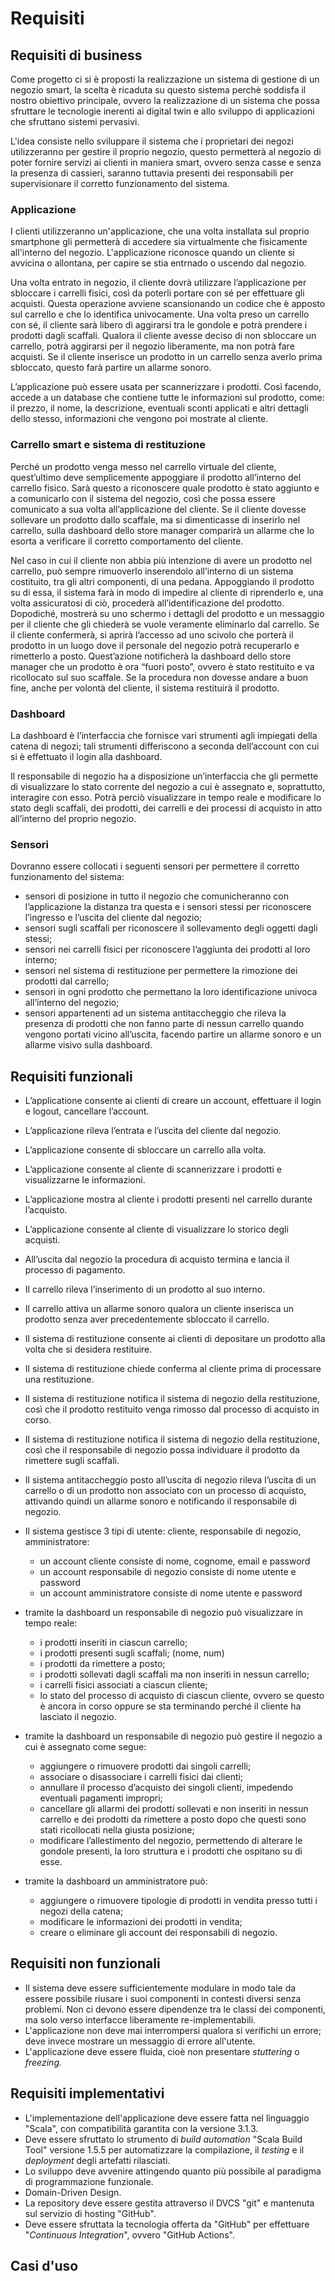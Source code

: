 # Requisiti

## Requisiti di business

Come progetto ci si è proposti la realizzazione un sistema di gestione di un negozio smart, la scelta è ricaduta su questo sistema perchè soddisfa il nostro obiettivo principale, ovvero la realizzazione di un sistema che possa sfruttare le tecnologie inerenti ai digital twin e allo sviluppo di applicazioni che sfruttano sistemi pervasivi.

L'idea consiste nello sviluppare il sistema che i proprietari dei negozi utilizzeranno per gestire il proprio negozio, questo permetterà al negozio di poter fornire servizi ai clienti in maniera smart, ovvero senza casse e senza la presenza di cassieri, saranno tuttavia presenti dei responsabili per supervisionare il corretto funzionamento del sistema.

### Applicazione

I clienti utilizzeranno un'applicazione, che una volta installata sul proprio smartphone gli permetterà di accedere sia virtualmente che fisicamente all'interno del negozio. L'applicazione riconosce quando un cliente si avvicina o allontana, per capire se stia entrnado o uscendo dal negozio.

Una volta entrato in negozio, il cliente dovrà utilizzare l’applicazione per sbloccare i carrelli fisici, così da poterli portare con sé per effettuare gli acquisti. Questa operazione avviene scansionando un codice che è apposto sul carrello e che lo identifica univocamente. Una volta preso un carrello con sé, il cliente sarà libero di aggirarsi tra le gondole e potrà prendere i prodotti dagli scaffali. Qualora il cliente avesse deciso di non sbloccare un carrello, potrà aggirarsi per il negozio liberamente, ma non potrà fare acquisti. Se il cliente inserisce un prodotto in un carrello senza averlo prima sbloccato, questo farà partire un allarme sonoro.

L’applicazione può essere usata per scannerizzare i prodotti. Così facendo, accede a un database che contiene tutte le informazioni sul prodotto, come: il prezzo, il nome, la descrizione, eventuali sconti applicati e altri dettagli dello stesso, informazioni che vengono poi mostrate al cliente.

### Carrello smart e sistema di restituzione

Perché un prodotto venga messo nel carrello virtuale del cliente, quest’ultimo deve semplicemente appoggiare il prodotto all’interno del carrello fisico. Sarà questo a riconoscere quale prodotto è stato aggiunto e a comunicarlo con il sistema del negozio, così che possa essere comunicato a sua volta all’applicazione del cliente. Se il cliente dovesse sollevare un prodotto dallo scaffale, ma si dimenticasse di inserirlo nel carrello, sulla dashboard dello store manager comparirà un allarme che lo esorta a verificare il corretto comportamento del cliente.

Nel caso in cui il cliente non abbia più intenzione di avere un prodotto nel carrello, può sempre rimuoverlo inserendolo all’interno di un sistema costituito, tra gli altri componenti, di una pedana. Appoggiando il prodotto su di essa, il sistema farà in modo di impedire al cliente di riprenderlo e, una volta assicuratosi di ciò, procederà all’identificazione del prodotto. Dopodiché, mostrerà su uno schermo i dettagli del prodotto e un messaggio per il cliente che gli chiederà se vuole veramente eliminarlo dal carrello. Se il cliente confermerà, si aprirà l’accesso ad uno scivolo che porterà il prodotto in un luogo dove il personale del negozio potrà recuperarlo e rimetterlo a posto. Quest’azione notificherà la dashboard dello store manager che un prodotto è ora “fuori posto”, ovvero è stato restituito e va ricollocato sul suo scaffale. Se la procedura non dovesse andare a buon fine, anche per volontà del cliente, il sistema restituirà il prodotto.

### Dashboard

La dashboard è l’interfaccia che fornisce vari strumenti agli impiegati della catena di negozi; tali strumenti differiscono a seconda dell’account con cui si è effettuato il login alla dashboard.

Il responsabile di negozio ha a disposizione un’interfaccia che gli permette di visualizzare lo stato corrente del negozio a cui è assegnato e, soprattutto, interagire con esso. Potrà perciò visualizzare in tempo reale e modificare lo stato degli scaffali, dei prodotti, dei carrelli e dei processi di acquisto in atto all’interno del proprio negozio.

### Sensori

Dovranno essere collocati i seguenti sensori per permettere il corretto funzionamento del sistema:

- sensori di posizione in tutto il negozio che comunicheranno con l’applicazione la distanza tra questa e i sensori stessi per riconoscere l’ingresso e l’uscita del cliente dal negozio;
- sensori sugli scaffali per riconoscere il sollevamento degli oggetti dagli stessi;
- sensori nei carrelli fisici per riconoscere l’aggiunta dei prodotti al loro interno;
- sensori nel sistema di restituzione per permettere la rimozione dei prodotti dal carrello;
- sensori in ogni prodotto che permettano la loro identificazione univoca all’interno del negozio;
- sensori appartenenti ad un sistema antitaccheggio che rileva la presenza di prodotti che non fanno parte di nessun carrello quando vengono portati vicino all’uscita, facendo partire un allarme sonoro e un allarme visivo sulla dashboard.

## Requisiti funzionali

- L’applicatione consente ai clienti di creare un account, effettuare il login e logout, cancellare l’account.
- L’applicazione rileva l’entrata e l’uscita del cliente dal negozio.
- L’applicazione consente di sbloccare un carrello alla volta.
- L’applicazione consente al cliente di scannerizzare i prodotti e visualizzarne le informazioni.
- L’applicazione mostra al cliente i prodotti presenti nel carrello durante l’acquisto.
- L’applicazione consente al cliente di visualizzare lo storico degli acquisti.
- All’uscita dal negozio la procedura di acquisto termina e lancia il processo di pagamento.

- Il carrello rileva l’inserimento di un prodotto al suo interno.
- Il carrello attiva un allarme sonoro qualora un cliente inserisca un prodotto senza aver precedentemente sbloccato il carrello.

- Il sistema di restituzione consente ai clienti di depositare un prodotto alla volta che si desidera restituire.
- Il sistema di restituzione chiede conferma al cliente prima di processare una restituzione.
- Il sistema di restituzione notifica il sistema di negozio della restituzione, così che il prodotto restituito venga rimosso dal processo di acquisto in corso.
- Il sistema di restituzione notifica il sistema di negozio della restituzione, così che il responsabile di negozio possa individuare il prodotto da rimettere sugli scaffali.

- Il sistema antitaccheggio posto all’uscita di negozio rileva l’uscita di un carrello o di un prodotto non associato con un processo di acquisto, attivando quindi un allarme sonoro e notificando il responsabile di negozio.

- Il sistema gestisce 3 tipi di utente: cliente, responsabile di negozio, amministratore:
    - un account cliente consiste di nome, cognome, email e password
    - un account responsabile di negozio consiste di nome utente e password
    - un account amministratore consiste di nome utente e password
- tramite la dashboard un responsabile di negozio può visualizzare in tempo reale:
    - i prodotti inseriti in ciascun carrello;
    - i prodotti presenti sugli scaffali; (nome, num)
    - i prodotti da rimettere a posto;
    - i prodotti sollevati dagli scaffali ma non inseriti in nessun carrello;
    - i carrelli fisici associati a ciascun cliente;
    - lo stato del processo di acquisto di ciascun cliente, ovvero se questo è ancora in corso oppure se sta terminando perché il cliente ha lasciato il negozio.
- tramite la dashboard un responsabile di negozio può gestire il negozio a cui è assegnato come segue:
    - aggiungere o rimuovere prodotti dai singoli carrelli;
    - associare o disassociare i carrelli fisici dai clienti;
    - annullare il processo d’acquisto dei singoli clienti, impedendo eventuali pagamenti impropri;
    - cancellare gli allarmi dei prodotti sollevati e non inseriti in nessun carrello e dei prodotti da rimettere a posto dopo che questi sono stati ricollocati nella giusta posizione;
    - modificare l’allestimento del negozio, permettendo di alterare le gondole presenti, la loro struttura e i prodotti che ospitano su di esse.
- tramite la dashboard un amministratore può:
    - aggiungere o rimuovere tipologie di prodotti in vendita presso tutti i negozi della catena;
    - modificare le informazioni dei prodotti in vendita;
    - creare o eliminare gli account dei responsabili di negozio.

## Requisiti non funzionali

- Il sistema deve essere sufficientemente modulare in modo tale da essere possibile riusare i suoi componenti in contesti diversi senza problemi. Non ci devono essere dipendenze tra le classi dei componenti, ma solo verso interfacce liberamente re-implementabili.
- L'applicazione non deve mai interrompersi qualora si verifichi un errore; deve invece mostrare un messaggio di errore all'utente.
- L'applicazione deve essere fluida, cioè non presentare *stuttering* o *freezing.*

## Requisiti implementativi

- L'implementazione dell'applicazione deve essere fatta nel linguaggio "Scala", con compatibilità garantita con la versione 3.1.3.
- Deve essere sfruttato lo strumento di *build automation* "Scala Build Tool" versione 1.5.5 per automatizzare la compilazione, il *testing* e il *deployment* degli artefatti rilasciati.
- Lo sviluppo deve avvenire attingendo quanto più possibile al paradigma di programmazione funzionale.
- Domain-Driven Design.
- La repository deve essere gestita attraverso il DVCS "git" e mantenuta sul servizio di hosting "GitHub".
- Deve essere sfruttata la tecnologia offerta da "GitHub" per effettuare "*Continuous Integration*", ovvero "GitHub Actions".

## Casi d'uso
